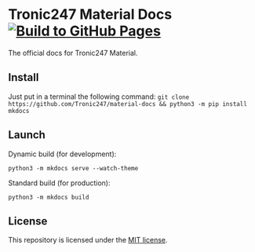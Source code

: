 # Tronic247 Material Docs [![Build to GitHub Pages](https://github.com/Tronic247/material-docs/actions/workflows/build.yml/badge.svg)](https://github.com/Tronic247/material-docs/actions/workflows/build.yml)
The official docs for Tronic247 Material.

## Install
Just put in a terminal the following command:
`git clone https://github.com/Tronic247/material-docs && python3 -m pip install mkdocs`

## Launch
Dynamic build (for development):

`python3 -m mkdocs serve --watch-theme`

Standard build (for production):

`python3 -m mkdocs build`

## License
This repository is licensed under the [MIT license](LICENSE).